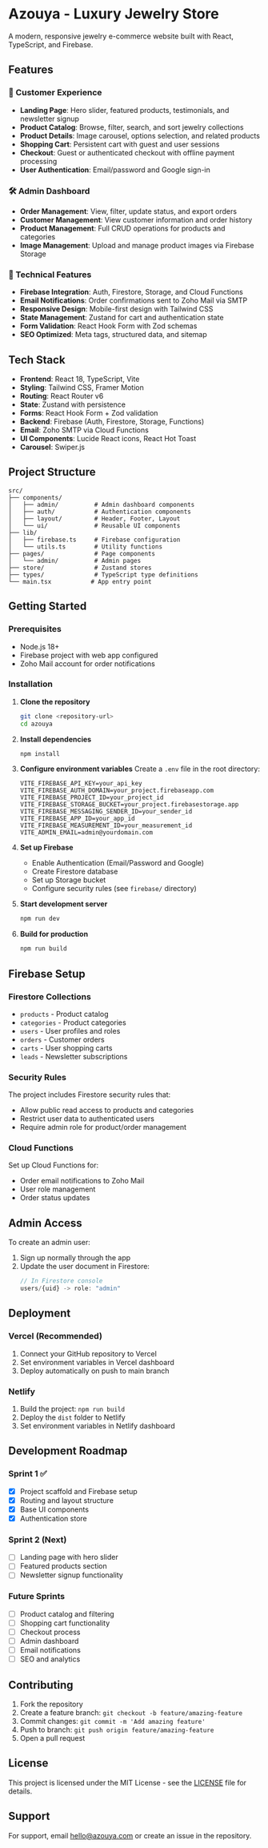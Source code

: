 # Azouya - Luxury Jewelry Store

A modern, responsive jewelry e-commerce website built with React, TypeScript, and Firebase.

## Features

### 🏪 Customer Experience
- **Landing Page**: Hero slider, featured products, testimonials, and newsletter signup
- **Product Catalog**: Browse, filter, search, and sort jewelry collections
- **Product Details**: Image carousel, options selection, and related products
- **Shopping Cart**: Persistent cart with guest and user sessions
- **Checkout**: Guest or authenticated checkout with offline payment processing
- **User Authentication**: Email/password and Google sign-in

### 🛠 Admin Dashboard
- **Order Management**: View, filter, update status, and export orders
- **Customer Management**: View customer information and order history
- **Product Management**: Full CRUD operations for products and categories
- **Image Management**: Upload and manage product images via Firebase Storage

### 🔧 Technical Features
- **Firebase Integration**: Auth, Firestore, Storage, and Cloud Functions
- **Email Notifications**: Order confirmations sent to Zoho Mail via SMTP
- **Responsive Design**: Mobile-first design with Tailwind CSS
- **State Management**: Zustand for cart and authentication state
- **Form Validation**: React Hook Form with Zod schemas
- **SEO Optimized**: Meta tags, structured data, and sitemap

## Tech Stack

- **Frontend**: React 18, TypeScript, Vite
- **Styling**: Tailwind CSS, Framer Motion
- **Routing**: React Router v6
- **State**: Zustand with persistence
- **Forms**: React Hook Form + Zod validation
- **Backend**: Firebase (Auth, Firestore, Storage, Functions)
- **Email**: Zoho SMTP via Cloud Functions
- **UI Components**: Lucide React icons, React Hot Toast
- **Carousel**: Swiper.js

## Project Structure

```
src/
├── components/
│   ├── admin/          # Admin dashboard components
│   ├── auth/           # Authentication components
│   ├── layout/         # Header, Footer, Layout
│   └── ui/             # Reusable UI components
├── lib/
│   ├── firebase.ts     # Firebase configuration
│   └── utils.ts        # Utility functions
├── pages/              # Page components
│   └── admin/          # Admin pages
├── store/              # Zustand stores
├── types/              # TypeScript type definitions
└── main.tsx           # App entry point
```

## Getting Started

### Prerequisites
- Node.js 18+
- Firebase project with web app configured
- Zoho Mail account for order notifications

### Installation

1. **Clone the repository**
   ```bash
   git clone <repository-url>
   cd azouya
   ```

2. **Install dependencies**
   ```bash
   npm install
   ```

3. **Configure environment variables**
   Create a `.env` file in the root directory:
   ```env
   VITE_FIREBASE_API_KEY=your_api_key
   VITE_FIREBASE_AUTH_DOMAIN=your_project.firebaseapp.com
   VITE_FIREBASE_PROJECT_ID=your_project_id
   VITE_FIREBASE_STORAGE_BUCKET=your_project.firebasestorage.app
   VITE_FIREBASE_MESSAGING_SENDER_ID=your_sender_id
   VITE_FIREBASE_APP_ID=your_app_id
   VITE_FIREBASE_MEASUREMENT_ID=your_measurement_id
   VITE_ADMIN_EMAIL=admin@yourdomain.com
   ```

4. **Set up Firebase**
   - Enable Authentication (Email/Password and Google)
   - Create Firestore database
   - Set up Storage bucket
   - Configure security rules (see `firebase/` directory)

5. **Start development server**
   ```bash
   npm run dev
   ```

6. **Build for production**
   ```bash
   npm run build
   ```

## Firebase Setup

### Firestore Collections
- `products` - Product catalog
- `categories` - Product categories
- `users` - User profiles and roles
- `orders` - Customer orders
- `carts` - User shopping carts
- `leads` - Newsletter subscriptions

### Security Rules
The project includes Firestore security rules that:
- Allow public read access to products and categories
- Restrict user data to authenticated users
- Require admin role for product/order management

### Cloud Functions
Set up Cloud Functions for:
- Order email notifications to Zoho Mail
- User role management
- Order status updates

## Admin Access

To create an admin user:
1. Sign up normally through the app
2. Update the user document in Firestore:
   ```javascript
   // In Firestore console
   users/{uid} -> role: "admin"
   ```

## Deployment

### Vercel (Recommended)
1. Connect your GitHub repository to Vercel
2. Set environment variables in Vercel dashboard
3. Deploy automatically on push to main branch

### Netlify
1. Build the project: `npm run build`
2. Deploy the `dist` folder to Netlify
3. Set environment variables in Netlify dashboard

## Development Roadmap

### Sprint 1 ✅
- [x] Project scaffold and Firebase setup
- [x] Routing and layout structure
- [x] Base UI components
- [x] Authentication store

### Sprint 2 (Next)
- [ ] Landing page with hero slider
- [ ] Featured products section
- [ ] Newsletter signup functionality

### Future Sprints
- [ ] Product catalog and filtering
- [ ] Shopping cart functionality
- [ ] Checkout process
- [ ] Admin dashboard
- [ ] Email notifications
- [ ] SEO and analytics

## Contributing

1. Fork the repository
2. Create a feature branch: `git checkout -b feature/amazing-feature`
3. Commit changes: `git commit -m 'Add amazing feature'`
4. Push to branch: `git push origin feature/amazing-feature`
5. Open a pull request

## License

This project is licensed under the MIT License - see the [LICENSE](LICENSE) file for details.

## Support

For support, email hello@azouya.com or create an issue in the repository.
